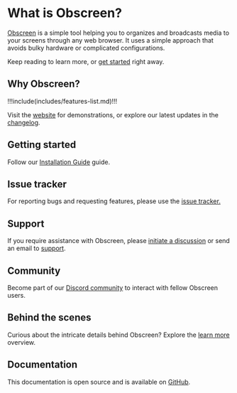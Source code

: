 # What is Obscreen?

[Obscreen](https://obscreen.io) is a simple tool helping you to organizes and broadcasts media to your screens through any web browser. It uses a simple approach that avoids bulky hardware or complicated configurations.

Keep reading to learn more, or [get started](./install) right away.

## Why Obscreen?

!!!include(includes/features-list.md)!!!

Visit the [website](https://obscreen.io) for demonstrations, or explore our latest updates in the [changelog](/releases).

## Getting started

Follow our [Installation Guide](./install) guide.

## Issue tracker

For reporting bugs and requesting features, please use the [issue tracker.](https://github.com/jr-k/obscreen/issues)

## Support

If you require assistance with Obscreen, please [initiate a discussion](https://github.com/jr-k/obscreen/issues/new/choose) or send an email to [support](mailto:obscreen@jierka.com).

## Community

Become part of our [Discord community](https://discord.obscreen.io) to interact with fellow Obscreen users.

## Behind the scenes

Curious about the intricate details behind Obscreen? Explore the [learn more](./learn-more) overview.

## Documentation

This documentation is open source and is available on [GitHub](https://github.com/obscreen/documentation).